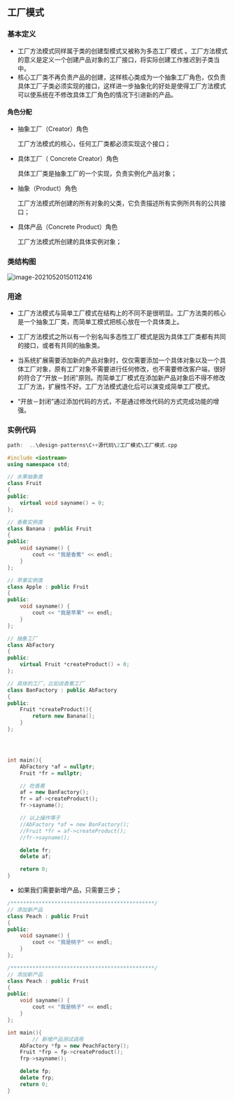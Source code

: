 ## 工厂模式

### 基本定义

+ 工厂方法模式同样属于类的创建型模式又被称为多态工厂模式 。工厂方法模式的意义是定义一个创建产品对象的工厂接口，将实际创建工作推迟到子类当中。
+ 核心工厂类不再负责产品的创建，这样核心类成为一个抽象工厂角色，仅负责具体工厂子类必须实现的接口，这样进一步抽象化的好处是使得工厂方法模式可以使系统在不修改具体工厂角色的情况下引进新的产品。

#### 角色分配

+ 抽象工厂（Creator）角色

  工厂方法模式的核心，任何工厂类都必须实现这个接口；

+ 具体工厂（ Concrete  Creator）角色

  具体工厂类是抽象工厂的一个实现，负责实例化产品对象；

+ 抽象（Product）角色   

  工厂方法模式所创建的所有对象的父类，它负责描述所有实例所共有的公共接口；

+ 具体产品（Concrete Product）角色 

  工厂方法模式所创建的具体实例对象；



### 类结构图

![image-20210520150112416](https://imagesubmit001.oss-cn-beijing.aliyuncs.com/gitImg/image-20210520150112416.png)

### 用途

+ 工厂方法模式与简单工厂模式在结构上的不同不是很明显。工厂方法类的核心是一个抽象工厂类，而简单工模式把核心放在一个具体类上。 

+ 工厂方法模式之所以有一个别名叫多态性工厂模式是因为具体工厂类都有共同的接口，或者有共同的抽象类。

+ 当系统扩展需要添加新的产品对象时，仅仅需要添加一个具体对象以及一个具体工厂对象，原有工厂对象不需要进行任何修改，也不需要修改客户端，很好的符合了“开放－封闭”原则。而简单工厂模式在添加新产品对象后不得不修改工厂方法，扩展性不好。工厂方法模式退化后可以演变成简单工厂模式。 

+ “开放－封闭”通过添加代码的方式，不是通过修改代码的方式完成功能的增强。

### 实例代码

```c++
path:  ..\design-patterns\C++源代码\2工厂模式\工厂模式.cpp
```

```c++
#include <iostream>
using namespace std;

// 水果抽象类
class Fruit
{
public:
	virtual void sayname() = 0;
};

// 香蕉实例类
class Banana : public Fruit
{
public:
	void sayname() {
		cout << "我是香蕉" << endl;
	}
};

// 苹果实例类
class Apple : public Fruit
{
public:
	void sayname() {
		cout << "我是苹果" << endl;
	}
};

// 抽象工厂
class AbFactory
{
public:
	virtual Fruit *createProduct() = 0;
};

// 具体的工厂，比如说香蕉工厂
class BanFactory : public AbFactory
{
public:
	Fruit *createProduct(){
		return new Banana();
	}
};




int main(){
	AbFactory *af = nullptr;
	Fruit *fr = nullptr;

	// 吃香蕉
	af = new BanFactory();
	fr = af->createProduct();
	fr->sayname();

	// 以上操作等于
	//AbFactory *af = new BanFactory();
	//Fruit *fr = af->createProduct();
	//fr->sayname();

	delete fr;
	delete af;

	return 0;
}
```

+ 如果我们需要新增产品，只需要三步；

```c++
/**********************************************/
// 添加新产品
class Peach : public Fruit
{
public:
	void sayname() {
		cout << "我是桃子" << endl;
	}
};

/**********************************************/
// 添加新产品
class Peach : public Fruit
{
public:
	void sayname() {
		cout << "我是桃子" << endl;
	}
};

int main(){
    	// 新增产品测试调用
	AbFactory *fp = new PeachFactory();
	Fruit *frp = fp->createProduct();
	frp->sayname();

	delete fp;
	delete frp;
    return 0;
}
```

